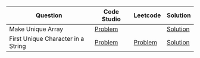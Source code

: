 | Question                           | Code Studio                                                                                      | Leetcode                                                                    | Solution                         |
| ---------------------------------- | ------------------------------------------------------------------------------------------------ | --------------------------------------------------------------------------- | -------------------------------- |
| Make Unique Array                  | [Problem](https://www.codingninjas.com/codestudio/problems/make-unique-array_920329)             |                                                                             | [Solution](MakeUniqueArray.java) |
| First Unique Character in a String | [Problem](https://www.codingninjas.com/codestudio/problems/first-non-repeating-character_920324) | [Problem](https://leetcode.com/problems/first-unique-character-in-a-string) | [Solution](FirstUniqueCharacter.java) |

